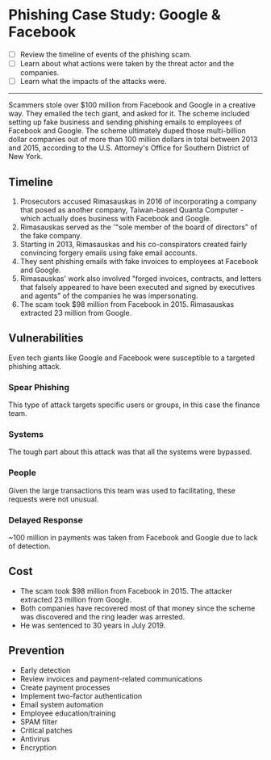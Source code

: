 
# Phishing Case Study: Google & Facebook

- [ ] Review the timeline of events of the phishing scam.
- [ ] Learn about what actions were taken by the threat actor and the companies.
- [ ] Learn what the impacts of the attacks were.

---

Scammers stole over $100 million from Facebook and Google in a creative way. They emailed the tech giant, and asked for it. The scheme included setting up fake business and sending phishing emails to employees of Facebook and Google. The scheme ultimately duped those multi-billion dollar companies out of more than 100 million dollars in total between 2013 and 2015, according to the U.S. Attorney's Office for Southern District of New York.

## Timeline

1. Prosecutors accused Rimasauskas in 2016 of incorporating a company that posed as another company, Taiwan-based Quanta Computer - which actually does business with Facebook and Google.
2. Rimasauskas served as the '"sole member of the board of directors" of the fake company.
3. Starting in 2013, Rimasauskas and his co-conspirators created fairly convincing forgery emails using fake email accounts.
4. They sent phishing emails with fake invoices to employees at Facebook and Google.
5. Rimasauskas' work also involved "forged invoices, contracts, and letters that falsely appeared to have been executed and signed by executives and agents" of the companies he was impersonating.
6. The scam took $98 million from Facebook in 2015. Rimasauskas extracted 23 million from Google.

## Vulnerabilities

Even tech giants like Google and Facebook were susceptible to a targeted phishing attack.

### Spear Phishing

This type of attack targets specific users or groups, in this case the finance team.

### Systems

The tough part about this attack was that all the systems were bypassed.

### People

Given the large transactions this team was used to facilitating, these requests were not unusual.

### Delayed Response

~100 million in payments was taken from Facebook and Google due to lack of detection.

## Cost

- The scam took $98 million from Facebook in 2015. The attacker extracted 23 million from Google.
- Both companies have recovered most of that money since the scheme was discovered and the ring leader was arrested.
- He was sentenced to 30 years in July 2019.

## Prevention

- Early detection
- Review invoices and payment-related communications
- Create payment processes
- Implement two-factor authentication
- Email system automation
- Employee education/training
- SPAM filter
- Critical patches
- Antivirus
- Encryption
